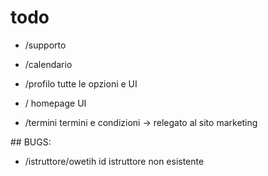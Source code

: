 # todo

- /supporto
- /calendario
- /profilo tutte le opzioni e UI
- / homepage UI

- /termini termini e condizioni -> relegato al sito marketing

## BUGS:

- /istruttore/owetih id istruttore non esistente
